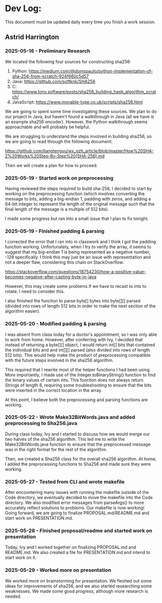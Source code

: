 # Dev Log:

This document must be updated daily every time you finish a work session.

## Astrid Harrington

### 2025-05-16 - Preliminary Research

We located the following four sources for constructing sha256:

1. Python: https://medium.com/@domspaulo/python-implementation-of-sha-256-from-scratch-924f660c5d57
2. Java: https://github.com/softknk/SHA256
3. C: https://www.tony.software/posts/sha256_building_hash_algorithm_scratch/
4. JavaScript: https://www.movable-type.co.uk/scripts/sha256.html

We are going to spent some time investigating these sources. We plan to do our project in Java, but haven't found a walkthrough in Java (all we have is an example sha256 encoder). However, the Python walkthrough seems approachable and will probably be helpful.

We are struggling to understand the steps involved in building sha256, so we are going to read through the following document:

https://github.com/liangtengyu/wx_gzh_article/blob/master/How%20SHA-2%20Works%20Step-By-Step%20(SHA-256).md

Then we will create a plan for how to proceed.

### 2025-05-19 - Started work on preprocessing

Having reviewed the steps required to build sha-256, I decided to start by working on the preprocessing function (which involves converting the message to bits, adding a big-endian 1, padding with zeros, and adding a 64-bit integer to represent the length of the original message such that the final length of the message is a multiple of 512 bits).

I made some progress but ran into a small issue that I plan to fix tonight.

### 2025-05-19 - Finished padding & parsing

I corrected the error that I ran into in classwork and I think I got the padding function working. Unfortunately, when I try to verify the array, it seems to suggest that my big-endian 1 is being represented as a negative number, -128 specifically. I think this may just be an issue with representation and not a deeper flaw, considering this chain on StackOverflow:

https://stackoverflow.com/questions/18754230/how-a-positive-value-becomes-negative-after-casting-byte-in-java

However, this may create some problems if we have to recast to ints to rotate. I need to consider this.

I also finished the function to parse byte[] bytes into byte[][] parsed (divided into rows of length 512 bits in order to make the next section of the algorithm easier).

### 2025-05-20 - Modified padding & parsing

I was absent from class today for a doctor's appointment, so I was only able to work from home. However, after conferring with Ivy, I decided that instead of returning a byte[][] object, I would return int[] bits that contained the individual bits and and int[][] parsed (also divided into rows of length 512 bits). This would help make the product of preprocessing compatible with the future steps involved in the sha256 algorithm.

This required that I rewrite most of the helper functions I had been using. More importantly, I made use of the Integer.toBinaryString() function to find the binary values of certain ints. This function does not always return Strings of length 8, requiring some troubleshooting to ensure that the bits were inserted in the correct location in the array.

At this point, I believe both the preprocessing and parsing functions are working.

### 2025-05-22 - Wrote Make32BitWords.java and added preprocessing to Sha256.java

During class today, Ivy and I started to discuss how we would merge our two halves of the sha256 algorithm. This led me to write the Make32BitWords.java function to ensure that the preprocessed message was in the right format for the rest of the algorithm.

Then, we created a Sha256 class for the overall sha256 algorithm. At home, I added the preprocessing functions to Sha256 and made sure they were working.

### 2025-05-27 - Tested from CLI and wrote makefile

After encountering many issues with running the makefile outside of the Code directory, we eventually decided to move the makefile into the Code directory. We also modified error messages from parseArgs() to more accurately reflect solutions to problems. Our makefile is now working! Going forward, we are going to finalize PROPOSAL.md/README.md and start work on PRESENTATION.md.

### 2025-05-28 - Finished proposal/readme and started work on presentation

Today, Ivy and I worked together on finalizing PROPOSAL.md and README.md. We also created a file for PRESENTATION.md and intend to start work on it.

### 2025-05-29 - Worked more on presentation

We worked more on brainstorming for presentation. We fleshed out some ideas for improvements of sha256, and we also started researching some weaknesses. We made some good progress, although more research is needed.

